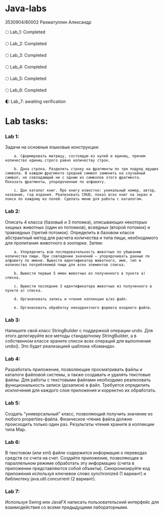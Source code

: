 # Java-labs  
3530904/80002
Рахматуллин Александр

🌕 Lab_1: Completed

🌕 Lab_2: Completed

🌕 Lab_3: Completed

🌕 Lab_4: Completed

🌕 Lab_5: Completed

🌕 Lab_6: Completed

🌓 Lab_7: awaiting verification

# Lab tasks:
### Lab 1: 
Задачи на основные языковые конструкции:

        a. Сформировать матрицу, состоящую из нулей и единиц, причем количество единиц строго равно количеству строк.
        
        b. Дана строка. Разделить строку на фрагменты по три подряд идущих символа. В каждом фрагменте средний символ заменить на случайный символ, не совпадающий ни с одним из символов этого фрагмента. Показать фрагменты, упорядоченные по алфавиту.
        
        c. Дан каталог книг. Про книгу известно: уникальный номер, автор, название, год издания. Реализовать CRUD, показ всех книг на экран и поиск по каждому из полей. Сделать меню для работы с каталогом.
### Lab 2:
  Описать 4 класса (базовый и 3 потомка), описывающих некоторых хищных животных (один из потомков), всеядных (второй потомок) и травоядных (третий потомок). Определить в базовом классе абстрактный метод для расчета количества и типа пищи, необходимого для пропитания животного в зоопарке. Затем:
  
        a. Упорядочить всю последовательность животных по убыванию количества пищи. При совпадении значений – упорядочивать данные по алфавиту по имени. Вывести идентификатор животного, имя, тип и количество потребляемой пищи для всех элементов списка.
        
        b. Вывести первые 5 имен животных из полученного в пункте а) списка.
        
        c. Вывести последние 3 идентификатора животных из полученного в пункте а) списка.
        
        d. Организовать запись и чтение коллекции в/из файл.
        
        e. Организовать обработку некорректного формата входного файла.
### Lab 3: 
  Напишите свой класс StringBuilder с поддержкой операции undo. Для этого делегируйте все методы стандартному StringBuilder, а в собственном классе храните список всех операций для выполнения undo(). Это будет реализацией шаблона «Команда».
### Lab 4:
  Разработать приложение, позволяющее просматривать файлы и каталоги файловой системы, а также создавать и удалять текстовые файлы. Для работы с текстовыми файлами необходимо реализовать функциональность записи (дозаписи) в файл. Требуется определить исключения для каждого слоя приложения и корректно их обработать.
### Lab 5:
  Создать “универсальный” класс, позволяющий получить значение из любого properties-файла. Физическое чтение файла должно происходить только один раз. Результаты чтения храните в коллекции типа Map.
### Lab 6:
  В текстовом (или xml) файле содержится информация о переводах средств со счета на счет. Создайте приложение, позволяющее в параллельном режиме обработать эту информацию (счета в приложении представляются собой объекты). Синхронизируйте код приложения используя ключевое слово synchronized (1 вариант) и библиотеку java.util.concurrent (2 вариант).
### Lab 7:
  Используя Swing или JavaFX написать пользовательский интерфейс для взаимодействия со всеми предыдущими лабораторными.

